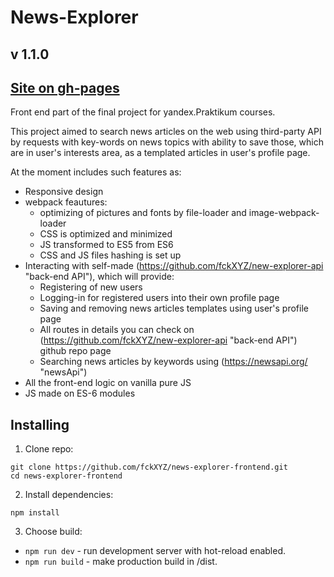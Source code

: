 # News-Explorer

## v 1.1.0

## [Site on gh-pages](https://fckxyz.github.io/news-explorer-frontend/index.html 'News-Explorer')

Front end part of the final project for yandex.Praktikum courses.

This project aimed to search news articles on the web using third-party API by requests with key-words on news topics with ability to save those, which are in user's interests area, as a templated articles in user's profile page.

At the moment includes such features as:

- Responsive design
- webpack feautures:
  - optimizing of pictures and fonts by file-loader and image-webpack-loader
  - CSS is optimized and minimized
  - JS transformed to ES5 from ES6
  - CSS and JS files hashing is set up
- Interacting with self-made (https://github.com/fckXYZ/new-explorer-api "back-end API"), which will provide:
  - Registering of new users
  - Logging-in for registered users into their own profile page
  - Saving and removing news articles templates using user's profile page
  - All routes in details you can check on (https://github.com/fckXYZ/new-explorer-api "back-end API") github repo page
  - Searching news articles by keywords using (https://newsapi.org/ "newsApi")
- All the front-end logic on vanilla pure JS
- JS made on ES-6 modules

## Installing

1. Clone repo:

```
git clone https://github.com/fckXYZ/news-explorer-frontend.git
cd news-explorer-frontend
```

2. Install dependencies:

```
npm install
```

3. Choose build:

- `npm run dev` - run development server with hot-reload enabled.
- `npm run build` - make production build in /dist.
